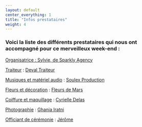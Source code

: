 ```yaml
---
layout: default
center_everything: 1
title: "Infos prestataires"
weight: 4
---
```


### Voici la liste des différents prestataires qui nous ont accompagné pour ce merveilleux week-end :

[<u>Organisatrice</u> : Sylvie, de Sparkly Agency](https://sparkly-agency.com/)

<u>Traiteur</u> : [Deval Traiteur](https://www.deval-traiteur.com/)

<u>Musiques et matériel audio</u> : [Soulex Production](https://soulexproduction.com/)

<u>Fleurs et décoration</u> : [Fleurs de Mars](https://fleursdemars.fr/)

<u>Coiffure et maquillage</u> : [Cyrielle Delas](https://www.cyrielledelas.com/)

<u>Photographie</u> : [Ghania Iratni](https://ghaniairatni.com/)

<u>Officiant de cérémonie</u> : [Jérôme](mailto:jerome.beaufrere@gmail.com)
